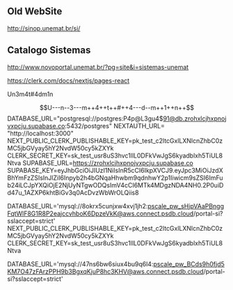 ## Old WebSite

http://sinop.unemat.br/si/

## Catalogo Sistemas

http://www.novoportal.unemat.br/?pg=site&i=sistemas-unemat

https://clerk.com/docs/nextjs/pages-react

Un3m4t#4dm1n

$$U---n--3---m++4++t++#++4---d--m++1++n++$$
DATABASE_URL="postgresql://postgres:P4p@L3gu4$91@db.zrohxlcjhxpnojvxpcju.supabase.co:5432/postgres"
NEXTAUTH_URL= "http://localhost:3000"
NEXT_PUBLIC_CLERK_PUBLISHABLE_KEY=pk_test_c2ltcGxlLXNlcnZhbC0zMC5jbGVyay5hY2NvdW50cy5kZXYk
CLERK_SECRET_KEY=sk_test_usr8uS3hvc1llL0DFkVwJgS6kyadblxh5TiUL8Ntva
SUPABASE_URL=https://zrohxlcjhxpnojvxpcju.supabase.co
SUPABASE_KEY=eyJhbGciOiJIUzI1NiIsInR5cCI6IkpXVCJ9.eyJpc3MiOiJzdXBhYmFzZSIsInJlZiI6Inpyb2h4bGNqaHhwbm9qdnhwY2p1Iiwicm9sZSI6ImFub24iLCJpYXQiOjE2NjUyNTgwODQsImV4cCI6MTk4MDgzNDA4NH0.2P0uiDd47u_1AZXP6khtBiGv3q0AcDvzWbWrOLQiis8

DATABASE_URL='mysql://8okrx5cunjxw4xvj1jh2:pscale_pw_sHjpVAaPBnggFqtWlF8G1R8P2eajccvhboK6DpzeVkK@aws.connect.psdb.cloud/portal-si?sslaccept=strict'
NEXT_PUBLIC_CLERK_PUBLISHABLE_KEY=pk_test_c2ltcGxlLXNlcnZhbC0zMC5jbGVyay5hY2NvdW50cy5kZXYk
CLERK_SECRET_KEY=sk_test_usr8uS3hvc1llL0DFkVwJgS6kyadblxh5TiUL8Ntva


DATABASE_URL='mysql://47ns6bw6siux4bu9q6l4:pscale_pw_BCds9h0fjd5KM7O47zFArzPPH9b3BgxqKjuP8hc3KHV@aws.connect.psdb.cloud/portal-si?sslaccept=strict'
